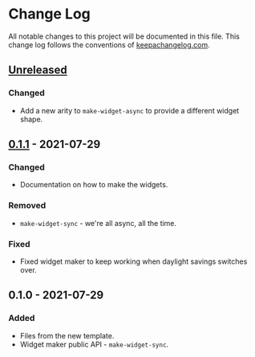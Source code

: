 # Change Log
All notable changes to this project will be documented in this file. This change log follows the conventions of [keepachangelog.com](http://keepachangelog.com/).

## [Unreleased]
### Changed
- Add a new arity to `make-widget-async` to provide a different widget shape.

## [0.1.1] - 2021-07-29
### Changed
- Documentation on how to make the widgets.

### Removed
- `make-widget-sync` - we're all async, all the time.

### Fixed
- Fixed widget maker to keep working when daylight savings switches over.

## 0.1.0 - 2021-07-29
### Added
- Files from the new template.
- Widget maker public API - `make-widget-sync`.

[Unreleased]: https://github.com/your-name/pcd/compare/0.1.1...HEAD
[0.1.1]: https://github.com/your-name/pcd/compare/0.1.0...0.1.1

